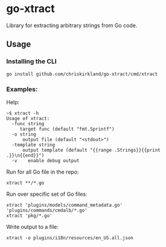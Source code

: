 # go-xtract

Library for extracting arbitrary strings from Go code.

## Usage

### Installing the CLI
```
go install github.com/chriskirkland/go-xtract/cmd/xtract
```

### Examples:
Help:
```
~$ xtract -h
Usage of xtract:
  -func string
     target func (default "fmt.Sprintf")
  -o string
      output file (default "<stdout>")
  -template string
      output template (default "{{range .Strings}}{{print .}}\n{{end}}")
  -v	enable debug output
```

Run for all Go file in the repo:
```
xtract **/*.go
```

Run over specific set of Go files:
```
xtract 'plugins/models/command_metadata.go' 'plugins/commands/cmdalb/*.go'
xtract 'pkg/*.go'
```

Write output to a file:
```
xtract -o plugins/i18n/resources/en_US.all.json
```
